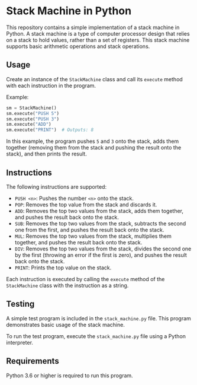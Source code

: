 # Stack Machine in Python

This repository contains a simple implementation of a stack machine in Python. A stack machine is a type of computer processor design that relies on a stack to hold values, rather than a set of registers. This stack machine supports basic arithmetic operations and stack operations.

## Usage

Create an instance of the `StackMachine` class and call its `execute` method with each instruction in the program.

Example:

```python
sm = StackMachine()
sm.execute("PUSH 5")
sm.execute("PUSH 3")
sm.execute("ADD")
sm.execute("PRINT")  # Outputs: 8
```

In this example, the program pushes `5` and `3` onto the stack, adds them together (removing them from the stack and pushing the result onto the stack), and then prints the result.

## Instructions

The following instructions are supported:

- `PUSH <n>`: Pushes the number `<n>` onto the stack.
- `POP`: Removes the top value from the stack and discards it.
- `ADD`: Removes the top two values from the stack, adds them together, and pushes the result back onto the stack.
- `SUB`: Removes the top two values from the stack, subtracts the second one from the first, and pushes the result back onto the stack.
- `MUL`: Removes the top two values from the stack, multiplies them together, and pushes the result back onto the stack.
- `DIV`: Removes the top two values from the stack, divides the second one by the first (throwing an error if the first is zero), and pushes the result back onto the stack.
- `PRINT`: Prints the top value on the stack.

Each instruction is executed by calling the `execute` method of the `StackMachine` class with the instruction as a string.

## Testing

A simple test program is included in the `stack_machine.py` file. This program demonstrates basic usage of the stack machine.

To run the test program, execute the `stack_machine.py` file using a Python interpreter.

## Requirements

Python 3.6 or higher is required to run this program.